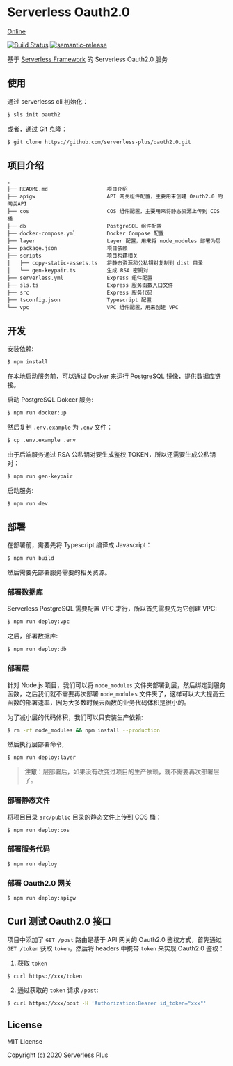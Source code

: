 # Serverless Oauth2.0

[Online](https://oauth.sls.plus)

[![Build Status](https://github.com/serverless-plus/oauth2.0/workflows/Validate/badge.svg)](https://github.com/serverless-plus/oauth2.0/actions?query=workflow:Validate)
[![semantic-release](https://img.shields.io/badge/%20%20%F0%9F%93%A6%F0%9F%9A%80-semantic--release-e10079.svg)](https://github.com/semantic-release/semantic-release)

基于 [Serverless Framework](https://github.com/serverless/serverless) 的 Serverless Oauth2.0 服务

## 使用

通过 serverlesss cli 初始化：

```bash
$ sls init oauth2
```

或者，通过 Git 克隆：

```bash
$ git clone https://github.com/serverless-plus/oauth2.0.git
```

## 项目介绍

```
.
├── README.md                   项目介绍
├── apigw                       API 网关组件配置，主要用来创建 Oauth2.0 的网关API
├── cos                         COS 组件配置，主要用来将静态资源上传到 COS 桶
├── db                          PostgreSQL 组件配置
├── docker-compose.yml          Docker Compose 配置
├── layer                       Layer 配置，用来将 node_modules 部署为层
├── package.json                项目依赖
├── scripts                     项目构建相关
│   ├── copy-static-assets.ts   将静态资源和公私钥对复制到 dist 目录
│   └── gen-keypair.ts          生成 RSA 密钥对
├── serverless.yml              Express 组件配置
├── sls.ts                      Express 服务函数入口文件
├── src                         Express 服务代码
├── tsconfig.json               Typescript 配置
└── vpc                         VPC 组件配置，用来创建 VPC
```

## 开发

安装依赖:

```bash
$ npm install
```

在本地启动服务前，可以通过 Docker 来运行 PostgreSQL 镜像，提供数据库链接。

启动 PostgreSQL Dokcer 服务:

```bash
$ npm run docker:up
```

然后复制 `.env.example` 为 `.env` 文件：

```bash
$ cp .env.example .env
```

由于后端服务通过 RSA 公私钥对要生成鉴权 TOKEN，所以还需要生成公私钥对：

```bash
$ npm run gen-keypair
```

启动服务:

```bash
$ npm run dev
```

## 部署

在部署前，需要先将 Typescript 编译成 Javascript：

```bash
$ npm run build
```

然后需要先部署服务需要的相关资源。

### 部署数据库

Serverless PostgreSQL 需要配置 VPC 才行，所以首先需要先为它创建 VPC:

```bash
$ npm run deploy:vpc
```

之后，部署数据库:

```bash
$ npm run deploy:db
```

### 部署层

针对 Node.js 项目，我们可以将 `node_modules` 文件夹部署到层，然后绑定到服务函数，之后我们就不需要再次部署 `node_modules` 文件夹了，这样可以大大提高云函数的部署速率，因为大多数时候云函数的业务代码体积是很小的。

为了减小层的代码体积，我们可以只安装生产依赖:

```bash
$ rm -rf node_modules && npm install --production
```

然后执行层部署命令,

```bash
$ npm run deploy:layer
```

> **注意**：层部署后，如果没有改变过项目的生产依赖，就不需要再次部署层了。

### 部署静态文件

将项目目录 `src/public` 目录的静态文件上传到 COS 桶：

```bash
$ npm run deploy:cos
```

### 部署服务代码

```bash
$ npm run deploy
```

### 部署 Oauth2.0 网关

```bash
$ npm run deploy:apigw
```

## Curl 测试 Oauth2.0 接口

项目中添加了 `GET /post` 路由是基于 API 网关的 Oauth2.0 鉴权方式，首先通过 `GET /token` 获取 `token`，然后将 headers 中携带 `token` 来实现 Oauth2.0 鉴权：

1. 获取 `token`

```base
$ curl https://xxx/token
```

2. 通过获取的 `token` 请求 `/post`:

```bash
$ curl https://xxx/post -H 'Authorization:Bearer id_token="xxx"'
```

## License

MIT License

Copyright (c) 2020 Serverless Plus
